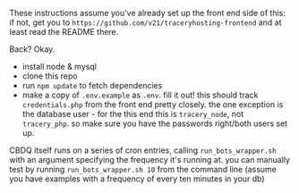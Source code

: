 These instructions assume you've already set up the front end side of this: if not, get you to `https://github.com/v21/traceryhosting-frontend` and at least read the README there.

Back? Okay.

- install node & mysql
- clone this repo
- run `npm update` to fetch dependencies
- make a copy of `.env.example` as `.env`. fill it out! this should track `credentials.php` from the front end pretty closely. the one exception is the database user - for the this end this is `tracery_node`, not `tracery_php`. so make sure you have the passwords right/both users set up.


CBDQ itself runs on a series of cron entries, calling `run_bots_wrapper.sh` with an argument specifying the frequency it's running at. you can manually test by running `run_bots_wrapper.sh 10` from the command line (assume you have examples with a frequency of every ten minutes in your db)
